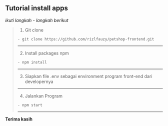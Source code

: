 ## Tutorial install apps

_ikuti langkah - langkah berikut_

> 1. Git clone
>
> ```
> - git clone https://github.com/rizlfauzy/petshop-frontend.git
> ```
>
> ---
>
> 2. Install packages npm
>
> ```
> - npm install
> ```
>
> ---
>
> 3. Siapkan file .env sebagai environment program front-end dari developernya
>
> ---
>
> 4. Jalankan Program
>
> ```
> - npm start
> ```
>
> ---

**Terima kasih**
